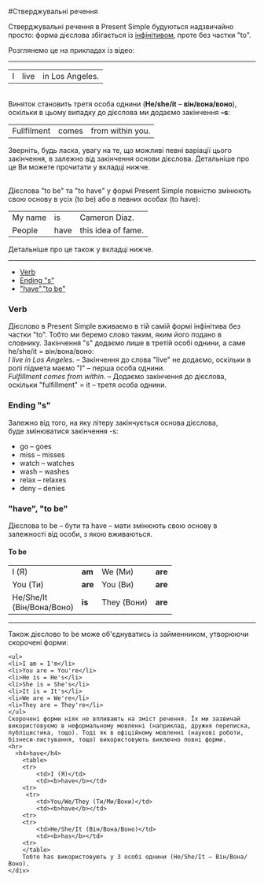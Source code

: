 #Стверджувальні речення

Стверджувальні речення в Present Simple будуються надзвичайно просто: форма дієслова збігається із <a href="http://english2.ed-era.com/1/utvoryuyemmo.html">інфінітивом</a>, проте без частки "to".


Розглянемо це на прикладах із відео:
<hr>
  <table>
    <tr>
        <td>I</td>
        <td>live</td>
        <td>in Los Angeles.</td>
    </tr>
    </table>
    <br>
   Виняток становить третя особа однини (<b>He/she/it</b> – <b>він/вона/воно</b>), оскільки в цьому випадку до дієслова ми додаємо закінчення <b>–s</b>:
    
<table>
    <tr>
        <td>Fullfilment</td>
        <td>comes</td>
        <td>from within you.</td>
    <tr>
</table>
Зверніть, будь ласка, увагу на те, що можливі певні варіації цього закінчення, в залежно від закінчення основи дієслова. Детальніше про це Ви можете прочитати у вкладці нижче. 
<br><br>

Дієслова "to be" та  "to have" у формі Present Simple повністю змінюють свою основу в усіх (to be) або в певних особах (to have):
<table>
     <tr>
        <td>My name</td>
        <td>is</td>
        <td>Cameron Diaz.</td>
    <tr>
      <tr>
        <td>People</td>
        <td>have</td>
        <td>this idea of fame.</td>
    <tr>
    </table>
Детальніше про це також у вкладці нижче. 
<hr>

<!--| | I | live | in Los Angeles. |
| | Fullfilmed | comes | from within you. |
| | My name | is | Cameron Diaz. |
| | People | have | this idea of fame. |
| | There | is | a documentary film Human by Yann Arthus-Bertrand. |
<br>-->

<div>
  <!-- Nav tabs -->
  <ul class="nav nav-tabs" role="tablist">
    <li role="presentation" class="active"><a href="#home" aria-controls="home" role="tab" data-toggle="tab">Verb</a></li>
    <li role="presentation"><a href="#menu1" aria-controls="menu1" role="tab" data-toggle="tab">Ending "s"</a></li>
    <li role="presentation"><a href="#menu2" aria-controls="menu2" role="tab" data-toggle="tab">"have","to be"</a></li>
  </ul>
  <!-- Tab panes -->
  <div class="tab-content">
    <div role="tabpanel" class="tab-pane active" id="home">
    <h3>Verb</h3>
    <p>Дієслово в Present Simple вживаємо в тій самій формі інфінітива без частки <span class="p1">"to"</span>. Тобто ми беремо слово таким, яким його подано в словнику. Закінчення "s" додаємо лише в третій особі однини, а саме <span class="p1">he/she/it = він/вона/воно:</span><br>
    <i>I live in Los Angeles.</i> – Закінчення до слова <span class="p1">"live"</span> не додаємо, оскільки в ролі підмета маємо <span class="p1">"I"</span> – перша особа однини.<br>
    <i>Fulfillment comes from within.</i> – Додаємо закінчення до дієслова, оскільки <span class="p1">"fulfillment"</span> = it – третя особа однини.</p>
    </div>
    <div role="tabpanel" class="tab-pane" id="menu1">
      <h3>Ending "s"</h3>
          <p>Залежно від того, на яку літеру закінчується основа дієслова,<br> буде змінюватися закінчення -s:</p>
         <ul>
         <li>go – go<span class="p1">es</span></li>
         <li>miss – miss<span class="p1">es</span></li>
         <li>watch – watch<span class="p1">es</span></li>
         <li>wash – wash<span class="p1">es</span></li>
         <li>relax – relax<span class="p1">es</span></li>
         <li>deny – den<span class="p1">ies</span></li>
         </ul>
    </div>
    <div role="tabpanel" class="tab-pane" id="menu2">
    <h3>"have", "to be"</h3>
        <p>Дієслова <span class="p1">to be – бути</span> та <span class="p1">have – мати</span> змінюють свою основу в залежності від особи, з якою вживаються.</p>
        <h4>To be</h4>
        <table>
        <tr>
            <td>I (Я)</td>
            <td><b>am</b></td>
            <td>We (Ми)</td>
            <td><b>are</b></td>
        <tr>
         <tr>
            <td>You (Ти)</td>
            <td><b>are</b></td>
            <td>You (Ви)</td>
            <td><b>are</b></td>
        <tr>
        <tr>
            <td>He/She/It<br> (Він/Вона/Воно)</td>
            <td><b>is</b></td>
            <td>They (Вони)</td>
            <td><b>are</b></td>
        <tr>
        </table>
        <hr>
        Також дієслово to be може об'єднуватись із займенником, утворюючи скорочені форми:

    <ul>
    <li>I am = I'm</li>
    <li>You are = You're</li>
    <li>He is = He's</li>
    <li>She is = She's</li>
    <li>It is = It's</li>
    <li>We are = We're</li>
    <li>They are = They're</li>
    </ul>
    Скорочені форми ніяк не впливають на зміст речення. Їх ми зазвичай використовуємо в неформальному мовленні (наприклад, дружня переписка, публіцистика, тощо). Тоді як в офіційному мовленні (наукові роботи, бізнеси-листування, тощо) використовують виключно повні форми.
    <hr>
      <h4>have</h4>
        <table>
        <tr>
            <td>I (Я)</td>
            <td><b>have</b></td>
        <tr>
         <tr>
            <td>You/We/They (Ти/Ми/Вони)</td>
            <td><b>have</b></td>
        <tr>
        <tr>
            <td>He/She/It (Він/Вона/Воно)</td>
            <td><b>has</b></td>
        <tr>
        </table>
        Тобто has використовують у 3 особі однини (He/She/It – Він/Вона/Воно).
    </div>
  </div>
</div>

